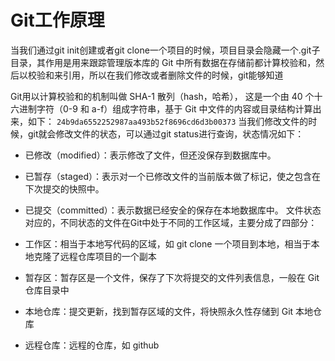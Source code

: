 # Git工作原理

当我们通过git init创建或者git clone一个项目的时候，项目目录会隐藏一个.git子目录，其作用是用来跟踪管理版本库的
Git 中所有数据在存储前都计算校验和，然后以校验和来引用，所以在我们修改或者删除文件的时候，git能够知道

Git用以计算校验和的机制叫做 SHA-1 散列（hash，哈希）， 这是一个由 40 个十六进制字符（0-9 和 a-f）组成字符串，基于 Git 中文件的内容或目录结构计算出来，如下：
`24b9da6552252987aa493b52f8696cd6d3b00373`
当我们修改文件的时候，git就会修改文件的状态，可以通过git status进行查询，状态情况如下：

* 已修改（modified）：表示修改了文件，但还没保存到数据库中。
* 已暂存（staged）：表示对一个已修改文件的当前版本做了标记，使之包含在下次提交的快照中。
* 已提交（committed）：表示数据已经安全的保存在本地数据库中。
文件状态对应的，不同状态的文件在Git中处于不同的工作区域，主要分成了四部分：

* 工作区：相当于本地写代码的区域，如 git clone 一个项目到本地，相当于本地克隆了远程仓库项目的一个副本
* 暂存区：暂存区是一个文件，保存了下次将提交的文件列表信息，一般在 Git 仓库目录中
* 本地仓库：提交更新，找到暂存区域的文件，将快照永久性存储到 Git 本地仓库
* 远程仓库：远程的仓库，如 github
